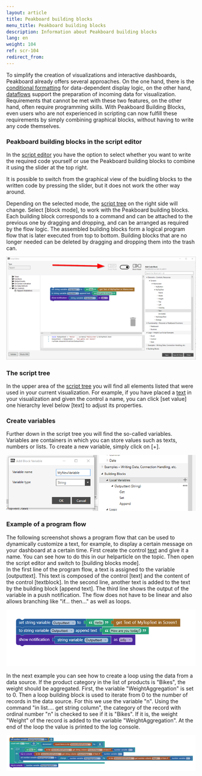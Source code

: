 ```yaml
---
layout: article
title: Peakboard building blocks
menu_title: Peakboard building blocks
description: Information about Peakboard building blocks
lang: en
weight: 104
ref: scr-104
redirect_from:
---
```


To simplify the creation of visualizations and interactive dashboards, Peakboard already offers several approaches. 
On the one hand, there is the [conditional formatting](/controls/en-cf.html) for data-dependent display logic, on the other hand, [dataflows](/dataflows/en-getting-started.html) support the preparation of incoming data for visualization. 
Requirements that cannot be met with these two features, on the other hand, often require programming skills.
With Peakboard Building Blocks, even users who are not experienced in scripting can now fulfill these requirements by simply combining graphical blocks, without having to write any code themselves.


### Peakboard building blocks in the script editor
In the [script editor](/scripting/en-script-editor.html) you have the option to select whether you want to write the required code yourself or use the Peakboard building blocks to combine it using the slider at the top right.

<div class="box-warning" markdown="1">
It is possible to switch from the graphical view of the buidling blocks to the written code by pressing the slider, but it does not work the other way around.
</div>

Depending on the selected mode, the [script tree](/scripting/en-script-tree.html) on the right side will change. 
Select [block mode], to work with the Peakboard building blocks. 
Each building block corresponds to a command and can be attached to the previous one by dragging and dropping, and can be arranged as required by the flow logic. 
The assembled building blocks form a logical program flow that is later executed from top to bottom. 
Building blocks that are no longer needed can be deleted by dragging and dropping them into the trash can. 

![BuildingBlocks01.png](/assets/images/scripting/buildingblocks/BuildingBlocks01.png)


### The script tree

In the upper area of the [script tree](/scripting/en-script-tree.html) you will find all elements listed that were used in your current visualization. 
For example, if you have placed a [text](/controls/Common/en-text-block.html) in your visualization and given the control a name, you can click [set value] one hierarchy level below [text] to adjust its properties.  

### Create variables

Further down in the script tree you will find the so-called variables. 
Variables are containers in which you can store values such as texts, numbers or lists. 
To create a new variable, simply click on [+]. 

![BuildingBlocks03.png](/assets/images/scripting/buildingblocks/BuildingBlocks03.png)


### Example of a program flow

The following screenshot shows a program flow that can be used to dynamically customize a text, for example, to display a certain message on your dashboard at a certain time. 
First create the control [text](/controls/Common/en-text-block.html) and give it a name. 
You can see how to do this in our helparticle on the topic. 
Then open the script editor and switch to [building blocks mode].  
In the first line of the program flow, a text is assigned to the variable [outputtext]. 
This text is composed of the control [text] and the content of the control [textblock]. 
In the second line, another text is added to the text by the building block [append text]. 
The third line shows the output of the variable in a push notification. 
The flow does not have to be linear and also allows branching like "if... then..." as well as loops. 

![BuildingBlocks04.png](/assets/images/scripting/buildingblocks/BuildingBlocks04.png)


In the next example you can see how to create a loop using the data from a data source. 
If the product category in the list of products is "Bikes", the weight should be aggregated. 
First, the variable "WeightAggregation" is set to 0. 
Then a loop building block is used to iterate from 0 to the number of records in the data source. 
For this we use the variable "n". 
Using the command "in list.... get string column", the category of the record with ordinal number "n" is checked to see if it is "Bikes". 
If it is, the weight "Weight" of the record is added to the variable "WeightAggregation". 
At the end of the loop the value is printed to the log console. 

![BuildingBlocks05.png](/assets/images/scripting/buildingblocks/BuildingBlocks05.png)
